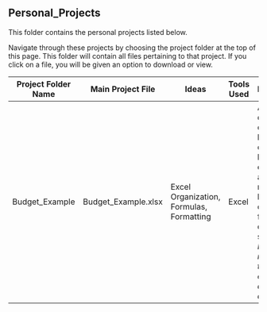 ## Personal_Projects

This folder contains the personal projects listed below. 

Navigate through these projects by choosing the project folder at the top of this page. This folder will contain all files pertaining to that project. If you click on a file, you will be given an option to download or view.

| Project Folder Name  | Main Project File |Ideas | Tools Used | Description |
| ------------- | ------------- | ------------- | ------------- | ------------- |
| Budget_Example | Budget_Example.xlsx |Excel Organization, Formulas, Formatting | Excel | A document I created to keep track of monthly budget, expenses, and time remaining before depletion of funds during a job search. *Note: The numbers in this example are arbitrary.* |
